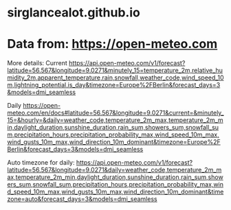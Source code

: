# sirglancealot.github.io
# Data from: https://open-meteo.com
More details: 
Current
https://api.open-meteo.com/v1/forecast?latitude=56.567&longitude=9.0271&minutely_15=temperature_2m,relative_humidity_2m,apparent_temperature,rain,snowfall,weather_code,wind_speed_10m,lightning_potential,is_day&timezone=Europe%2FBerlin&forecast_days=3&models=dmi_seamless


Daily
https://open-meteo.com/en/docs#latitude=56.567&longitude=9.0271&current=&minutely_15=&hourly=&daily=weather_code,temperature_2m_max,temperature_2m_min,daylight_duration,sunshine_duration,rain_sum,showers_sum,snowfall_sum,precipitation_hours,precipitation_probability_max,wind_speed_10m_max,wind_gusts_10m_max,wind_direction_10m_dominant&timezone=Europe%2FBerlin&forecast_days=3&models=dmi_seamless


Auto timezone for daily:
https://api.open-meteo.com/v1/forecast?latitude=56.567&longitude=9.0271&daily=weather_code,temperature_2m_max,temperature_2m_min,daylight_duration,sunshine_duration,rain_sum,showers_sum,snowfall_sum,precipitation_hours,precipitation_probability_max,wind_speed_10m_max,wind_gusts_10m_max,wind_direction_10m_dominant&timezone=auto&forecast_days=3&models=dmi_seamless
